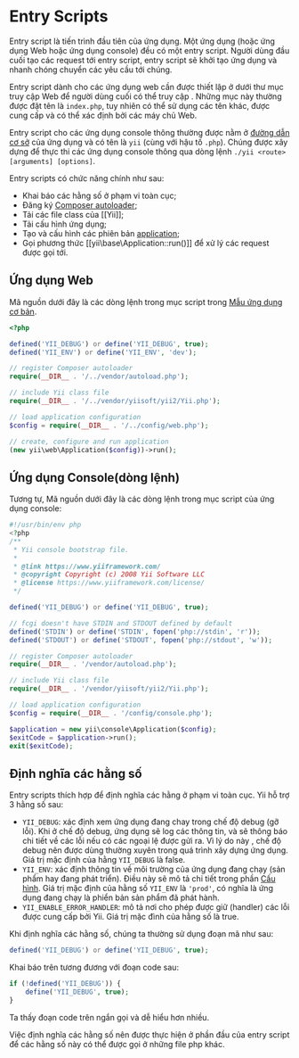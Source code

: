 Entry Scripts
=============

Entry script là tiến trình đầu tiên của ứng dụng. Một ứng dụng (hoặc
ứng dụng Web hoặc ứng dụng console) đều có một entry script. Người dùng đầu cuối tạo các request tới entry script, entry script
sẽ khởi tạo ứng dụng và nhanh chóng chuyển các yêu cầu tới chúng.

Entry script dành cho các ứng dụng web cần được thiết lập ở dưới thư mục truy cập Web để người dùng cuối có thể truy cập
. Những mục này thường được đặt tên là `index.php`, tuy nhiên có thể sử dụng các tên khác,
được cung cấp và có thể xác định bởi các máy chủ Web.

Entry script cho các ứng dụng console thông thường được nằm ở [đường dẫn cơ sở](structure-applications.md)
của ứng dụng và có tên là `yii` (cùng với hậu tố `.php`). Chúng được xây dựng để thực thi các ứng dụng console
thông qua dòng lệnh `./yii <route> [arguments] [options]`.

Entry scripts có chức năng chính như sau:

* Khai báo các hằng số ở phạm vi toàn cục;
* Đăng ký [Composer autoloader](https://getcomposer.org/doc/01-basic-usage.md#autoloading);
* Tải các file class của [[Yii]];
* Tải cấu hình ứng dụng;
* Tạo và cấu hình các phiên bản [application](structure-applications.md);
* Gọi phương thức [[yii\base\Application::run()]] để xử lý các request được gọi tới.


## Ứng dụng Web <span id="web-applications"></span>

Mã nguồn dưới đây là các dòng lệnh trong mục script trong [Mẫu ứng dụng cơ bản](start-installation.md).

```php
<?php

defined('YII_DEBUG') or define('YII_DEBUG', true);
defined('YII_ENV') or define('YII_ENV', 'dev');

// register Composer autoloader
require(__DIR__ . '/../vendor/autoload.php');

// include Yii class file
require(__DIR__ . '/../vendor/yiisoft/yii2/Yii.php');

// load application configuration
$config = require(__DIR__ . '/../config/web.php');

// create, configure and run application
(new yii\web\Application($config))->run();
```


## Ứng dụng Console(dòng lệnh) <span id="console-applications"></span>

Tương tự, Mã nguồn dưới đây là các dòng lệnh trong mục script của ứng dụng console:

```php
#!/usr/bin/env php
<?php
/**
 * Yii console bootstrap file.
 *
 * @link https://www.yiiframework.com/
 * @copyright Copyright (c) 2008 Yii Software LLC
 * @license https://www.yiiframework.com/license/
 */

defined('YII_DEBUG') or define('YII_DEBUG', true);

// fcgi doesn't have STDIN and STDOUT defined by default
defined('STDIN') or define('STDIN', fopen('php://stdin', 'r'));
defined('STDOUT') or define('STDOUT', fopen('php://stdout', 'w'));

// register Composer autoloader
require(__DIR__ . '/vendor/autoload.php');

// include Yii class file
require(__DIR__ . '/vendor/yiisoft/yii2/Yii.php');

// load application configuration
$config = require(__DIR__ . '/config/console.php');

$application = new yii\console\Application($config);
$exitCode = $application->run();
exit($exitCode);
```


## Định nghĩa các hằng số <span id="defining-constants"></span>

Entry scripts thích hợp để định nghĩa các hằng ở phạm vi toàn cục. Yii hỗ trợ 3 hằng số sau:

* `YII_DEBUG`: xác định xem ứng dụng đang chay trong chế độ debug (gỡ lỗi). Khi ở chế độ debug, ứng dụng
  sẽ log các thông tin, và sẽ thông báo chi tiết về các lỗi nếu có các ngoại lệ được gửi ra. Vì lý do này
  , chế độ debug nên được dùng thường xuyên trong quá trình xây dựng ứng dụng. Giá trị mặc định của hằng `YII_DEBUG` là false.
* `YII_ENV`: xác định thông tin về môi trường của ứng dụng đang chạy (sản phẩm hay đang phát triển). Điều này sẽ mô tả chi tiết trong phần
  [Cấu hình](concept-configurations.md#environment-constants). Giá trị mặc định của hằng số `YII_ENV` là `'prod'`, có nghĩa là ứng dụng đang chạy là phiển bản sản phẩm
  đã phát hành.
* `YII_ENABLE_ERROR_HANDLER`: mô tả nơi cho phép được giữ (handler) các lỗi được cung cấp bởi Yii. Giá trị mặc đình của hằng
 số là true.

Khi định nghĩa các hằng số, chúng ta thường sử dụng đoạn mã như sau:

```php
defined('YII_DEBUG') or define('YII_DEBUG', true);
```

Khai báo trên tương đương với đoạn code sau:

```php
if (!defined('YII_DEBUG')) {
    define('YII_DEBUG', true);
}
```

Ta thấy đoạn code trên ngắn gọi và dễ hiểu hơn nhiều.

Việc định nghĩa các hằng số nên được thực hiện ở phần đầu của entry script để các hằng số này có thể được gọi
ở những file php khác.
